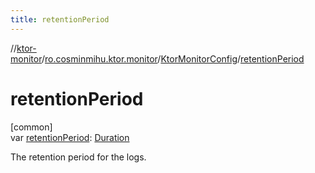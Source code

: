 ```yaml
---
title: retentionPeriod
---
```

//[ktor-monitor](../../../index.html)/[ro.cosminmihu.ktor.monitor](../index.html)/[KtorMonitorConfig](index.html)/[retentionPeriod](retention-period.html)



# retentionPeriod



[common]\
var [retentionPeriod](retention-period.html): [Duration](https://kotlinlang.org/api/core/kotlin-stdlib/kotlin.time/-duration/index.html)



The retention period for the logs.



